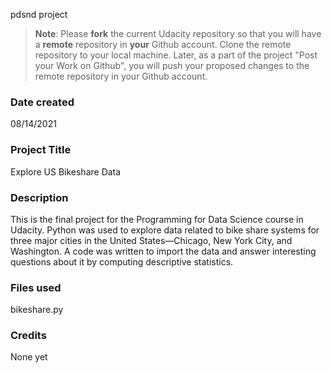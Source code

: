 pdsnd project
>**Note**: Please **fork** the current Udacity repository so that you will have a **remote** repository in **your** Github account. Clone the remote repository to your local machine. Later, as a part of the project "Post your Work on Github", you will push your proposed changes to the remote repository in your Github account.

### Date created
08/14/2021

### Project Title
Explore US Bikeshare Data

### Description
This is the final project for the Programming for Data Science course in Udacity. Python was used to explore data related to bike share systems for three major cities in the United States—Chicago, New York City, and Washington. A code was written to import the data and answer interesting questions about it by computing descriptive statistics.

### Files used
bikeshare.py

### Credits
None yet
